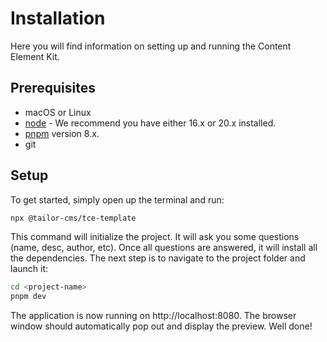 # Installation

Here you will find information on setting up and running the Content Element Kit.

## Prerequisites

- macOS or Linux
- [node](https://nodejs.org/en) - We recommend you have either 16.x or 20.x
  installed.
- [pnpm](https://pnpm.io/installation) version 8.x.
- git

## Setup

To get started, simply open up the terminal and run:

```bash
npx @tailor-cms/tce-template
```

This command will initialize the project. It will ask you some questions (name,
desc, author, etc). Once all questions are answered, it will install all the
dependencies. The next step is to navigate to the project folder and launch it:

```bash
cd <project-name>
pnpm dev
```

The application is now running on http://localhost:8080. The browser window
should automatically pop out and display the preview. Well done!
